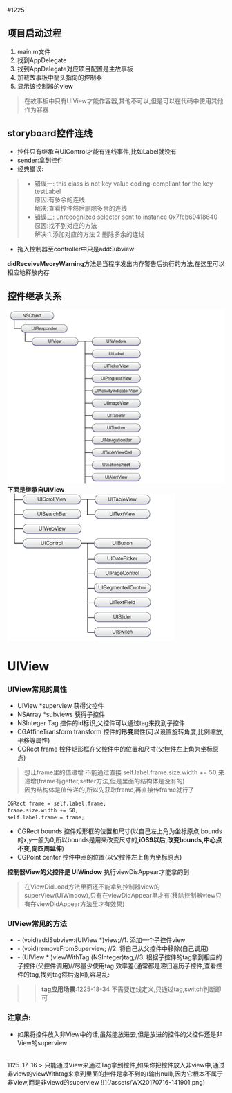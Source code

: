 #1225

## 项目启动过程
1. main.m文件
2. 找到AppDelegate
3. 找到AppDelegate对应项目配置是主故事板
4. 加载故事板中箭头指向的控制器
5. 显示该控制器的view
> 在故事板中只有UIView才能作容器,其他不可以,但是可以在代码中使用其他作为容器

## storyboard控件连线

* 控件只有继承自UIControl才能有连线事件,比如Label就没有</br>
* sender:拿到控件
* 经典错误:
>* 错误一: this class is not key value coding-compliant for the key testLabel</br>
原因:有多余的连线</br>
解决:查看控件然后删除多余的连线
>* 错误二: unrecognized selector sent to instance 0x7feb69418640</br>
原因:找不到对应的方法</br>
解决:1.添加对应的方法 2.删除多余的连线
* 拖入控制器至controller中只是addSubview

 **didReceiveMeoryWarning**方法是当程序发出内存警告后执行的方法,在这里可以相应地释放内存


## 控件继承关系
![1.](/assets/260268-a1ea00609264aa8f.png)
**下面是继承自UIView**
![继承自UIView](/assets/260268-0ce40aa4f8a638cd.png)
# UIView
### UIView常见的属性


* UIView *superview 获得父控件
* NSArray *subviews 获得子控件
* NSInteger Tag 控件的id标识,父控件可以通过tag来找到子控件
* CGAffineTransform transform 控件的**形变**属性(可以设置旋转角度,比例缩放,平移等属性)
* CGRect frame 控件矩形框在父控件中的位置和尺寸(父控件左上角为坐标原点)
> 想让frame里的值递增 不能通过直接 self.label.frame.size.width += 50;来递增(frame有getter,setter方法,但是里面的结构体是没有的)</br>
因为结构体是值传递的,所以先获取frame,再直接传frame就行了
```objective
CGRect frame = self.label.frame;
frame.size.width += 50;
self.label.frame = frame;
```

* CGRect bounds 控件矩形框的位置和尺寸(以自己左上角为坐标原点,bounds的x,y一般为0,所以bounds是用来改变尺寸的,**iOS9以后,改变bounds,中心点不变,向四周延伸**) 
* CGPoint center 控件中点的位置(以父控件左上角为坐标原点)


**控制器View的父控件是 UIWindow**  执行viewDisAppear才能拿的到
> 在ViewDidLoad方法里面还不能拿到控制器view的superView(UIWindow),只有在viewDidAppear里才有(移除控制器view只有在viewDidAppear方法里才有效果)
### UIView常见的方法
* \- (void)addSubview:(UIView *)view;//1. 添加一个子控件view
* \- (void)removeFromSuperview; //2. 将自己从父控件中移除(自己调用)
* \- (UIView * )viewWithTag:(NSInteger)tag;//3. 根据子控件的tag拿到相应的子控件(父控件调用)//尽量少使用tag.效率差(通常都是递归遍历子控件,查看控件的tag,找到tag然后返回),容易乱:

>> **tag应用场景**:1225-18-34
不需要连线定义,只通过tag,switch判断即可

### 注意点:
* 如果将控件放入非View中的话,虽然能放进去,但是放进的控件的父控件还是非View的superview
<br/>
1125-17-16
> 只能通过View来通过Tag拿到控件,如果你把控件放入非view中,通过非view的viewWithtag来拿到里面的控件是拿不到的(输出null),因为它根本不属于非View,而是非viewd的superview
![](/assets/WX20170716-141901.png)



 










